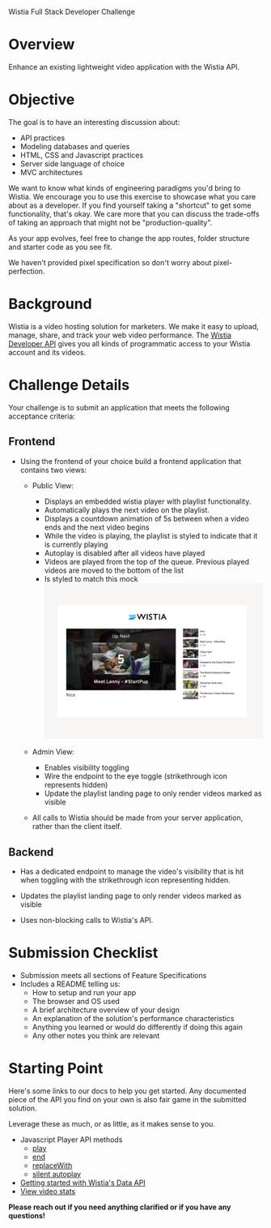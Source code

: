 Wistia Full Stack Developer Challenge

# Overview
Enhance an existing lightweight video application with the Wistia API.

# Objective
The goal is to have an interesting discussion about:
  * API practices
  * Modeling databases and queries
  * HTML, CSS and Javascript practices
  * Server side language of choice
  * MVC architectures

We want to know what kinds of engineering paradigms you'd bring to Wistia. We encourage you to use this exercise to showcase what you care about as a developer. If you find yourself taking a "shortcut" to get some functionality, that's okay. We care more that you can discuss the trade-offs of taking an approach that might not be "production-quality".

As your app evolves, feel free to change the app routes, folder structure and starter code as you see fit.

We haven't provided pixel specification so don't worry about pixel-perfection.

# Background
Wistia is a video hosting solution for marketers. We make it easy to upload, manage, share, and track your web video performance. The [Wistia Developer API](https://wistia.com/support/developers) gives you all kinds of programmatic access to your Wistia account and its videos.

# Challenge Details
Your challenge is to submit an application that meets the following acceptance criteria:

## Frontend

* Using the frontend of your choice build a frontend application that contains two views:
  * Public View:
    * Displays an embedded wistia player with playlist functionality.
    * Automatically plays the next video on the playlist.
    * Displays a countdown animation of 5s between when a video ends and the next video begins
    * While the video is playing, the playlist is styled to indicate that it is currently playing
    * Autoplay is disabled after all videos have played
    * Videos are played from the top of the queue. Previous played videos are moved to the bottom of the list
    * Is styled to match this mock ![](./wireframes/playlist_next.png)

  * Admin View:
    * Enables visibility toggling 
    * Wire the endpoint to the eye toggle (strikethrough icon represents hidden)
    * Update the playlist landing page to only render videos marked as visible

  * All calls to Wistia should be made from your server application, rather than the client itself.

## Backend

  * Has a dedicated endpoint to manage the video's visibility that is hit when toggling with the strikethrough icon representing hidden.

  * Updates the playlist landing page to only render videos marked as visible

  * Uses non-blocking calls to Wistia's API. 

# Submission Checklist

- Submission meets all sections of Feature Specifications
- Includes a README telling us:
  * How to setup and run your app 
  * The browser and OS used
  * A brief architecture overview of your design
  * An explanation of the solution's performance characteristics
  * Anything you learned or would do differently if doing this again
  * Any other notes you think are relevant

# Starting Point
Here's some links to our docs to help you get started. Any documented piece of the API you find on your own is also fair game in the submitted solution.

Leverage these as much, or as little, as it makes sense to you.

* Javascript Player API methods
  * [play](https://wistia.com/support/developers/player-api#play)
  * [end](https://wistia.com/support/developers/player-api#end)
  * [replaceWith](https://wistia.com/support/developers/player-api#replacewith-hashedid-options)
  * [silent autoplay](https://wistia.com/support/developers/embed-options#silentautoplay)
* [Getting started with Wistia's Data API](https://wistia.com/support/developers/data-api)
* [View video stats](https://wistia.com/support/developers/stats-api)

**Please reach out if you need anything clarified or if you have any questions!**